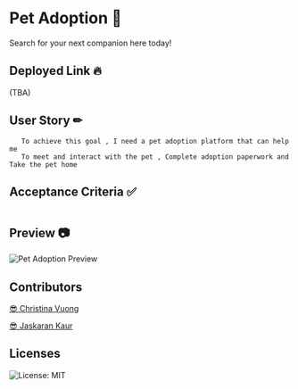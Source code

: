 # Pet Adoption 🐾
Search for your next companion here today!

## Deployed Link 🔥
(TBA)

## User Story  ✏
```As a Potential pet owner , I want to adopt a pet from shelter , so i can provide a loving home in need
   To achieve this goal , I need a pet adoption platform that can help me 
   To meet and interact with the pet , Complete adoption paperwork and Take the pet home

```

## Acceptance Criteria ✅
```

```

## Preview  📷
![Pet Adoption Preview](https://github.com/ccvuong/pet-adoption/assets/116984891/8552b614-b504-4da6-8eab-aebbb6407882)

## Contributors
[😎 Christina Vuong ](https://github.com/ccvuong)

[😎 Jaskaran Kaur](https://github.com/jaskaur91)

## Licenses
![License: MIT](https://img.shields.io/badge/License-MIT-yellow.svg)
